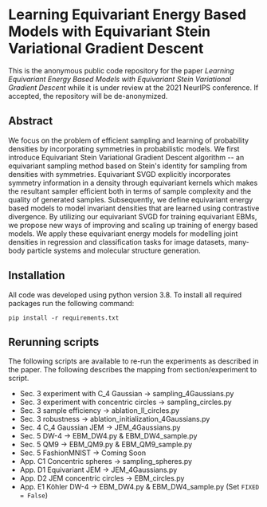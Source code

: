 # Learning Equivariant Energy Based Models with Equivariant Stein Variational Gradient Descent

This is the anonymous public code repository for the paper _Learning Equivariant Energy Based Models with Equivariant Stein Variational Gradient Descent_ while it is under review at the 2021 NeurIPS conference. If accepted, the repository will be de-anonymized. 

## Abstract
We focus on the problem of efficient sampling and learning of probability densities by incorporating symmetries in probabilistic models. We first introduce Equivariant Stein Variational Gradient Descent algorithm -- an equivariant sampling method based on Stein's identity for sampling from densities with symmetries. Equivariant SVGD explicitly incorporates symmetry information in a density through equivariant kernels which makes the resultant sampler efficient both in terms of sample complexity and the quality of generated samples. Subsequently, we define equivariant energy based models to model invariant densities that are learned using contrastive divergence. By utilizing our equivariant SVGD for training equivariant EBMs, we propose new ways of improving and scaling up training of energy based models. We apply these equivariant energy models for modelling joint densities in regression and classification tasks for image datasets, many-body particle systems and molecular structure generation.  

## Installation
All code was developed using python version 3.8. To install all required packages run the following command:

`pip install -r requirements.txt`

## Rerunning scripts
The following scripts are available to re-run the experiments as described in the paper. The following describes the mapping from section/experiment to script. 

* Sec. 3 experiment with C_4 Gaussian &#8594; sampling_4Gaussians.py
* Sec. 3 experiment with concentric circles &#8594; sampling_circles.py
* Sec. 3 sample efficiency &#8594; ablation_ll_circles.py
* Sec. 3 robustness &#8594; ablation_initialization_4Gaussians.py
* Sec. 4 C_4 Gaussian JEM &#8594; JEM_4Gaussians.py
* Sec. 5 DW-4 &#8594; EBM_DW4.py & EBM_DW4_sample.py
* Sec. 5 QM9 &#8594; EBM_QM9.py & EBM_QM9_sample.py
* Sec. 5 FashionMNIST &#8594; Coming Soon
* App. C1 Concentric spheres &#8594; sampling_spheres.py
* App. D1 Equivariant JEM &#8594; JEM_4Gaussians.py
* App. D2 JEM concentric circles &#8594; EBM_circles.py
* App. E1 Köhler DW-4 &#8594; EBM_DW4.py & EBM_DW4_sample.py (Set `FIXED = False`)

